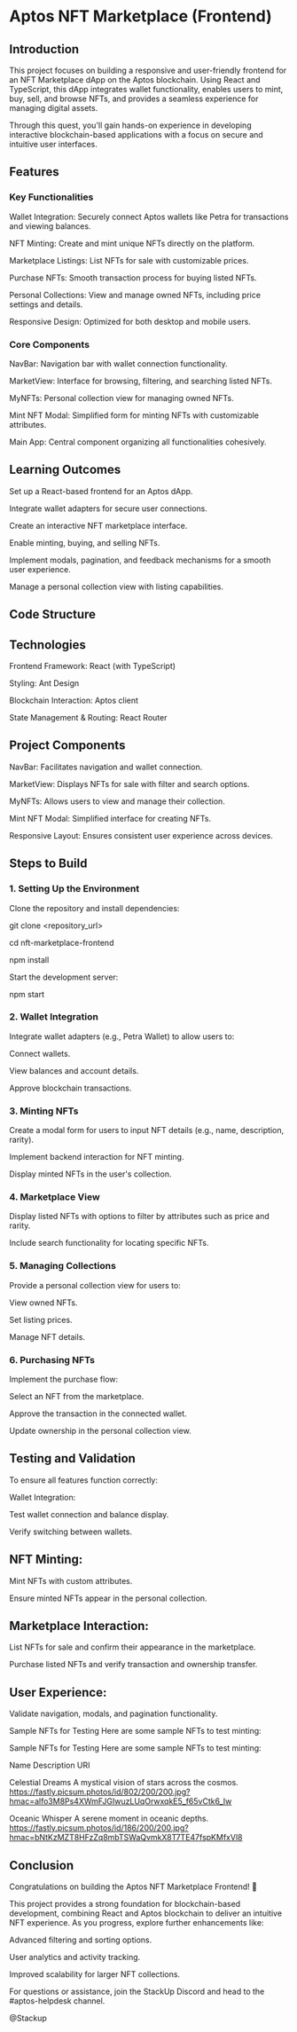 #  Aptos NFT Marketplace (Frontend)


## Introduction

This project focuses on building a responsive and user-friendly frontend for an NFT Marketplace dApp on the Aptos blockchain. Using React and TypeScript, this dApp integrates wallet functionality, enables users to mint, buy, sell, and browse NFTs, and provides a seamless experience for managing digital assets.

Through this quest, you'll gain hands-on experience in developing interactive blockchain-based applications with a focus on secure and intuitive user interfaces.

## Features

### Key Functionalities

Wallet Integration: Securely connect Aptos wallets like Petra for transactions and viewing balances.

NFT Minting: Create and mint unique NFTs directly on the platform.

Marketplace Listings: List NFTs for sale with customizable prices.

Purchase NFTs: Smooth transaction process for buying listed NFTs.

Personal Collections: View and manage owned NFTs, including price settings and details.

Responsive Design: Optimized for both desktop and mobile users.


### Core Components

NavBar: Navigation bar with wallet connection functionality.

MarketView: Interface for browsing, filtering, and searching listed NFTs.

MyNFTs: Personal collection view for managing owned NFTs.

Mint NFT Modal: Simplified form for minting NFTs with customizable attributes.

Main App: Central component organizing all functionalities cohesively.


## Learning Outcomes

Set up a React-based frontend for an Aptos dApp.

Integrate wallet adapters for secure user connections.

Create an interactive NFT marketplace interface.

Enable minting, buying, and selling NFTs.

Implement modals, pagination, and feedback mechanisms for a smooth user experience.

Manage a personal collection view with listing capabilities.


## Code Structure

## Technologies

Frontend Framework: React (with TypeScript)

Styling: Ant Design

Blockchain Interaction: Aptos client

State Management & Routing: React Router

## Project Components

NavBar: Facilitates navigation and wallet connection.

MarketView: Displays NFTs for sale with filter and search options.

MyNFTs: Allows users to view and manage their collection.

Mint NFT Modal: Simplified interface for creating NFTs.

Responsive Layout: Ensures consistent user experience across devices.


## Steps to Build

### 1. Setting Up the Environment

Clone the repository and install dependencies:

git clone <repository_url>

cd nft-marketplace-frontend

npm install

Start the development server:

npm start


### 2. Wallet Integration

Integrate wallet adapters (e.g., Petra Wallet) to allow users to:

Connect wallets.

View balances and account details.

Approve blockchain transactions.


### 3. Minting NFTs

Create a modal form for users to input NFT details (e.g., name, description, rarity).

Implement backend interaction for NFT minting.

Display minted NFTs in the user's collection.


### 4. Marketplace View

Display listed NFTs with options to filter by attributes such as price and rarity.

Include search functionality for locating specific NFTs.

### 5. Managing Collections

Provide a personal collection view for users to:

View owned NFTs.

Set listing prices.

Manage NFT details.

### 6. Purchasing NFTs

Implement the purchase flow:

Select an NFT from the marketplace.

Approve the transaction in the connected wallet.

Update ownership in the personal collection view.

## Testing and Validation

To ensure all features function correctly:

Wallet Integration:

Test wallet connection and balance display.

Verify switching between wallets.


## NFT Minting:

Mint NFTs with custom attributes.

Ensure minted NFTs appear in the personal collection.


## Marketplace Interaction:

List NFTs for sale and confirm their appearance in the marketplace.

Purchase listed NFTs and verify transaction and ownership transfer.


## User Experience:

Validate navigation, modals, and pagination functionality.


Sample NFTs for Testing
Here are some sample NFTs to test minting:


Sample NFTs for Testing
Here are some sample NFTs to test minting:

Name              	          Description              	                                                  URI

Celestial Dreams    	A mystical vision of stars across the cosmos.               	https://fastly.picsum.photos/id/802/200/200.jpg?hmac=alfo3M8Ps4XWmFJGIwuzLUqOrwxqkE5_f65vCtk6_Iw

Oceanic Whisper     	A serene moment in oceanic depths.	                            https://fastly.picsum.photos/id/186/200/200.jpg?hmac=bNtKzMZT8HFzZq8mbTSWaQvmkX8T7TE47fspKMfxVl8


##  Conclusion

Congratulations on building the Aptos NFT Marketplace Frontend! 🎉

This project provides a strong foundation for blockchain-based development, combining React and Aptos blockchain to deliver an intuitive NFT experience. As you progress, explore further enhancements like:

Advanced filtering and sorting options.

User analytics and activity tracking.

Improved scalability for larger NFT collections.

For questions or assistance, join the StackUp Discord and head to the #aptos-helpdesk channel.

@Stackup
